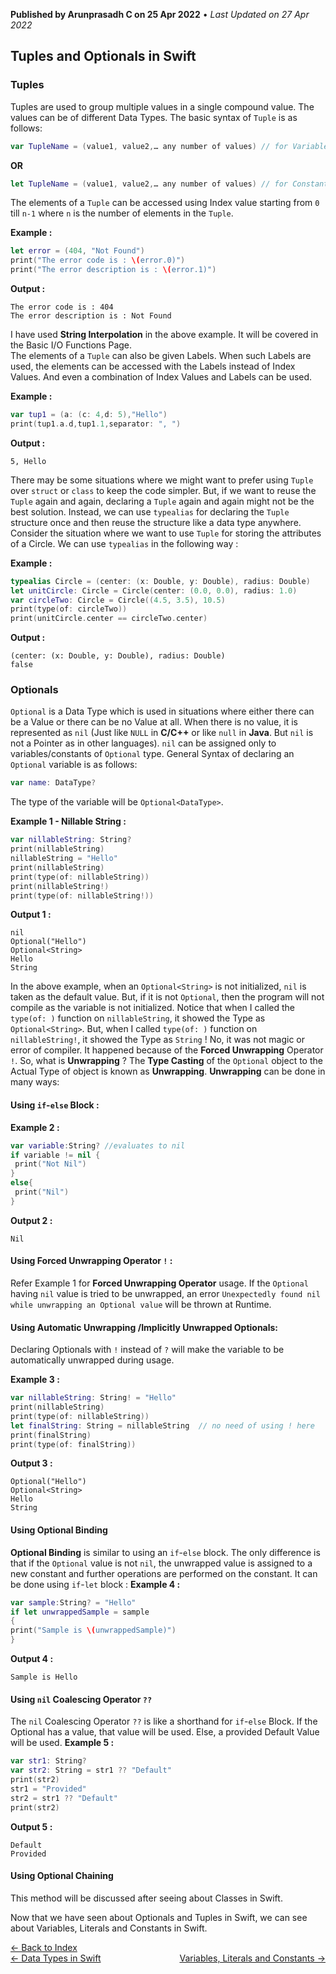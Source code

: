 **Published by Arunprasadh C on 25 Apr 2022** • *Last Updated on 27 Apr 2022*

## Tuples and Optionals in Swift

### Tuples
Tuples are used to group multiple values in a single compound value. The values can be of different Data Types. The basic syntax of `Tuple` is as follows:
```swift
var TupleName = (value1, value2,… any number of values) // for Variables
```
**OR**
```swift
let TupleName = (value1, value2,… any number of values) // for Constants
```
The elements of a `Tuple` can be accessed using Index value starting from `0` till `n-1` where `n` is the number of elements in the `Tuple`.

**Example :**
```swift
let error = (404, "Not Found")
print("The error code is : \(error.0)")
print("The error description is : \(error.1)")
```

**Output :**
```
The error code is : 404
The error description is : Not Found
```

I have used **String Interpolation** in the above example. It will be covered in the Basic I/O Functions Page.<br>
The elements of a `Tuple` can also be given Labels. When such Labels are used, the elements can be accessed with the Labels instead of Index Values. And even a combination of Index Values and Labels can be used.

**Example :**
```swift
var tup1 = (a: (c: 4,d: 5),"Hello")
print(tup1.a.d,tup1.1,separator: ", ")
```

**Output :**
```
5, Hello
```

There may be some situations where we might want to prefer using `Tuple` over `struct` or `class` to keep the code simpler. But, if we want to reuse the `Tuple` again and again, declaring a `Tuple` again and again might not be the best solution. Instead, we can use `typealias` for declaring the `Tuple` structure once and then reuse the structure like a data type anywhere. Consider the situation where we want to use `Tuple` for storing the attributes of a Circle. We can use `typealias` in the following way :

**Example :**
```swift
typealias Circle = (center: (x: Double, y: Double), radius: Double)
let unitCircle: Circle = Circle(center: (0.0, 0.0), radius: 1.0)
var circleTwo: Circle = Circle((4.5, 3.5), 10.5)
print(type(of: circleTwo))
print(unitCircle.center == circleTwo.center)
```
**Output :**
```
(center: (x: Double, y: Double), radius: Double)
false
```

### Optionals
`Optional` is a Data Type which is used in situations where either there can be a Value or there can be no Value at all. When there is no value, it is represented as `nil` (Just like `NULL` in **C/C++** or like `null` in **Java**. But `nil` is not a Pointer as in other languages). `nil` can be assigned only to variables/constants of `Optional` type. General Syntax of declaring an `Optional` variable is as follows:

```swift
var name: DataType? 
```
The type of the variable will be `Optional<DataType>`.

**Example 1 - Nillable String :**
```swift
var nillableString: String?
print(nillableString)
nillableString = "Hello"
print(nillableString)
print(type(of: nillableString))
print(nillableString!)
print(type(of: nillableString!))
```

**Output 1 :**
```
nil
Optional("Hello")
Optional<String>
Hello
String
```
In the above example, when an `Optional<String>` is not initialized, `nil` is taken as the default value. But, if it is not `Optional`, then the program will not compile as the variable is not initialized. Notice that when I called the `type(of: )` function on `nillableString`, it showed the Type as `Optional<String>`. But, when I called `type(of: )` function on `nillableString!`, it showed the Type as `String` ! No, it was not magic or error of compiler. It happened because of the **Forced Unwrapping** Operator `!`. So, what is **Unwrapping** ? The **Type Casting** of the `Optional` object to the Actual Type of  object is known as **Unwrapping**. **Unwrapping** can be done in many ways:

#### Using `if`-`else` Block  :
**Example 2 :**
```swift
var variable:String? //evaluates to nil
if variable != nil {
 print("Not Nil")
}
else{
 print("Nil")
}
```
**Output  2 :**
```
Nil
```
#### Using Forced Unwrapping Operator `!` :
Refer Example 1 for **Forced Unwrapping Operator** usage. If the `Optional` having `nil` value is tried to be unwrapped, an error `Unexpectedly found nil while unwrapping an Optional value` will be thrown at Runtime.

#### Using Automatic Unwrapping /Implicitly Unwrapped Optionals:
Declaring Optionals with `!` instead of `?` will make the variable to be automatically unwrapped during usage.

**Example 3 :**
```swift
var nillableString: String! = "Hello"
print(nillableString)
print(type(of: nillableString))
let finalString: String = nillableString  // no need of using ! here
print(finalString)
print(type(of: finalString))
```
**Output 3 :**
```
Optional("Hello")
Optional<String>
Hello
String
```
#### Using Optional Binding
**Optional Binding** is similar to using an `if`-`else` block. The only difference is that if the `Optional` value is not `nil`, the unwrapped value is assigned to a new constant and further operations are performed on the constant. It can be done using `if`-`let` block :
**Example 4 :**
```swift
var sample:String? = "Hello"
if let unwrappedSample = sample
{
print("Sample is \(unwrappedSample)")
}
```
**Output 4 :**
```
Sample is Hello
```

#### Using `nil` Coalescing Operator `??`
The `nil` Coalescing Operator `??` is like a shorthand for `if`-`else` Block. If the Optional has a value, that value will be used. Else, a provided Default Value will be used.
**Example 5 :**
```swift
var str1: String?
var str2: String = str1 ?? "Default"
print(str2)
str1 = "Provided"
str2 = str1 ?? "Default"
print(str2)
```
**Output 5 :**
```
Default
Provided
```
#### Using Optional Chaining
This method will be discussed after seeing about Classes in Swift.

Now that we have seen about Optionals and Tuples in Swift, we can see about Variables, Literals and Constants in Swift.

<a href="https://techinessoverloaded.github.io/iOSAppDevBasics/index.html">&larr; Back to Index</a>
<br>
<span style="float: left">
<a href="https://techinessoverloaded.github.io/iOSAppDevBasics/datatypes.html">&larr; Data Types in Swift</a>
</span>
<span style="float: right">
<a href="https://techinessoverloaded.github.io/iOSAppDevBasics/varconst.html">Variables, Literals and Constants &rarr;</a>
</span>
